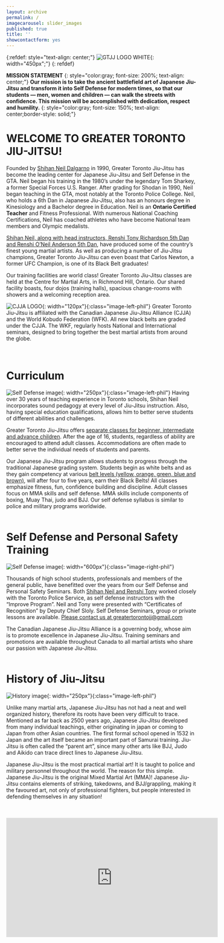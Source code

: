 ```yaml
---
layout: archive
permalink: /
imagecarousel: slider_images
published: true
title: ''
showcontactform: yes
---
```

{:refdef: style="text-align: center;"}
![GTJJ LOGO WHITE](images/GTJJlogowhite.jpg){: width="450px";"}
{: refdef}


<strong>**MISSION STATEMENT**</strong>
{: style="color:gray; font-size: 200%; text-align: center;"}
**Our mission is to take the ancient battlefield art of Japanese Jiu-Jitsu and transform it into Self Defense for modern times, so that our students — men, women and children — can walk the streets with confidence. This mission will be accomplished with dedication, respect and humility.**
{: style="color:gray; font-size: 150%; text-align: center;border-style: solid;"}

# WELCOME TO GREATER TORONTO JIU-JITSU!
Founded by [Shihan Neil Dalgarno](/Instructors) in 1990, Greater Toronto Jiu-Jitsu has become the leading center for Japanese Jiu-Jitsu and Self Defense in the GTA. Neil began his training in the 1980’s under the legendary Tom Sharkey, a former Special Forces U.S. Ranger. After grading for Shodan in 1990, Neil began teaching in the GTA, most notably at the Toronto Police College. Neil, who holds a 6th Dan in Japanese Jiu-Jitsu, also has an honours degree in Kinesiology and a Bachelor degree in Education. Neil is an **Ontario Certified Teacher** and Fitness Professional. With numerous National Coaching Certifications, Neil has coached athletes who have become National team members and Olympic medalists.

[Shihan Neil, along with head instructors, Renshi Tony Richardson  5th Dan and Renshi O’Neil Anderson 5th Dan](/Instructors), have produced some of the country’s finest young martial artists. As well as producing a number of Jiu-Jitsu champions, Greater Toronto Jiu-Jitsu can even boast that Carlos Newton, a former UFC Champion, is one of its Black Belt graduates!

Our training facilities are world class! Greater Toronto Jiu-Jitsu classes are held at the Centre for Martial Arts, in Richmond Hill, Ontario. Our shared facility boasts, four dojos (training halls), spacious change-rooms with showers and a welcoming reception area.


![CJJA LOGO](images/CJJAlogo.jpg){: width="120px"}{:class="image-left-phil"}
Greater Toronto Jiu-Jitsu is affiliated with the Canadian Japanese Jiu-Jitsu Alliance (CJJA) and the World Kobudo Federation (WFK). All new black belts are graded under the CJJA. The WKF, regularly hosts National and International seminars, designed to bring together the best martial artists from around the globe.
<br><br><br>


# Curriculum
![Self Defense image](/images/trophystudent.jpg){: width="250px"}{:class="image-left-phil"}
Having over 30 years of teaching experience in Toronto schools, Shihan Neil incorporates sound pedagogy at every level of Jiu-Jitsu instruction. Also, having special education qualifications, allows him to better serve students of different abilities and challenges.

Greater Toronto Jiu-Jitsu offers [separate classes for beginner, intermediate and advance children](/Schedule). After the age of 16, students, regardless of ability are encouraged to attend adult classes. Accommodations are often made to better serve the individual needs of students and parents.

Our Japanese Jiu-Jitsu program allows students to progress through the traditional Japanese grading system. Students begin as white belts and as they gain competency at various [belt levels (yellow, orange, green, blue and brown)](/Syllabus), will after four to five years, earn their Black Belts! All classes emphasize fitness, fun, confidence building and discipline. Adult classes focus on MMA skills and self defense. MMA skills include components of boxing, Muay Thai, judo and BJJ. Our self defense syllabus is similar to police and military programs worldwide.
<br>
<br>

# Self Defense and Personal Safety Training
![Self Defense image](/images/slefdefence.jpg){: width="600px"}{:class="image-right-phil"}

Thousands of high school students, professionals and members of the general public, have benefitted over the years from our Self Defense and Personal Safety Seminars. Both [Shihan Neil and Renshi Tony](/Instructors) worked closely with the Toronto Police Service, as self defense instructors with the “Improve Program”. Neil and Tony were presented with “Certificates of Recognition” by Deputy Chief Sloly.
Self Defense Seminars, group or private lessons are available. [Please contact us at greatertorontojj@gmail.com](/contact)

The Canadian Japanese Jiu-Jitsu Alliance is a governing body, whose aim is to promote excellence in Japanese Jiu-Jitsu. Training seminars and promotions are available throughout Canada to all martial artists who share our passion with Japanese Jiu-Jitsu.
<br>
<br>

# History of Jiu-Jitsu
![History image](/images/Samurai.png){: width="250px"}{:class="image-left-phil"}

Unlike many martial arts, Japanese Jiu-Jitsu has not had a neat and well organized history, therefore its roots have been very difficult to trace. Mentioned as far back as 2500 years ago, Japanese Jiu-Jitsu developed from many individual teachings, either originating in japan or coming to Japan from other Asian countries. The first formal school opened in 1532 in Japan and the art itself became an important part of Samurai training. Jiu-Jitsu is often called the “parent art”, since many other arts like BJJ, Judo and Aikido can trace direct lines to Japanese Jiu-Jitsu.

Japanese Jiu-Jitsu is the most practical martial art! It is taught to police and military personnel throughout the world. The reason for this simple. Japanese Jiu-Jitsu is the original Mixed Martial Art (MMA)!
Japanese Jiu-Jitsu contains elements of striking, takedowns, and BJJ/grappling, making it the favoured art, not only of professional fighters, but people interested in defending themselves in any situation!

<br>
<br>
<iframe width="560" height="315" src="https://www.youtube.com/embed/39MV6JOP4XI" frameborder="0"></iframe>

<br>
<br>
<br>
<br>
<br>
